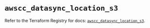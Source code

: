 # `awscc_datasync_location_s3`

Refer to the Terraform Registry for docs: [`awscc_datasync_location_s3`](https://registry.terraform.io/providers/hashicorp/awscc/0.70.0/docs/resources/datasync_location_s3).
